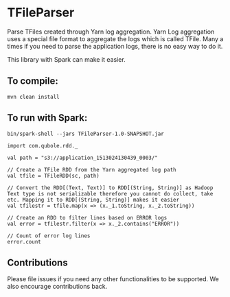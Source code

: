 # TFileParser
Parse TFiles created through Yarn log aggregation. Yarn Log aggregation uses a special file format to aggregate the logs which is called TFile. Many a times if you need to parse the application logs, there is no easy way to do it. 

This library with Spark can make it easier.

## To compile:
```
mvn clean install
```

## To run with Spark: 
```
bin/spark-shell --jars TFileParser-1.0-SNAPSHOT.jar
```

```
import com.qubole.rdd._

val path = "s3://application_1513024130439_0003/"

// Create a TFile RDD from the Yarn aggregated log path
val tfile = TFileRDD(sc, path)

// Convert the RDD[(Text, Text)] to RDD[(String, String)] as Hadoop Text type is not serializable therefore you cannot do collect, take etc. Mapping it to RDD[(String, String)] makes it easier
val tfilestr = tfile.map(x => (x._1.toString, x._2.toString))

// Create an RDD to filter lines based on ERROR logs
val error = tfilestr.filter(x => x._2.contains("ERROR"))

// Count of error log lines
error.count
```

## Contributions
Please file issues if you need any other functionalities to be supported. We also encourage contributions back.

